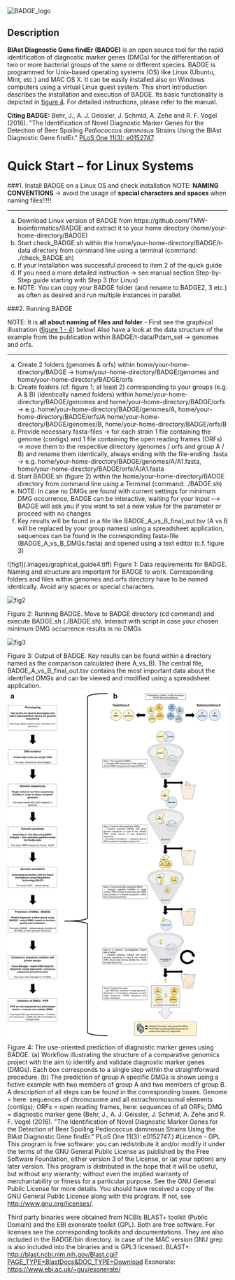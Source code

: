 ![BADGE_logo](.images/logo_2.tif)

## Description
**BlAst Diagnostic Gene findEr (BADGE)** is an open source tool for the rapid identification of diagnostic marker genes (DMGs) for the differentiation of two or more bacterial groups of the same or different species. BADGE is programmed for Unix-based operating systems (OS) like Linux (Ubuntu, Mint, etc.) and MAC OS X. It can be easily installed also on Windows computers using a virtual Linux guest system. This short introduction describes the installation and execution of BADGE. Its basic functionality is depicted in [figure 4](#anchor4). For detailed instructions, please refer to the manual.

**Citing BADGE:** Behr, J., A. J. Geissler, J. Schmid, A. Zehe and R. F. Vogel (2016). "The Identification of Novel Diagnostic Marker Genes for the Detection of Beer Spoiling *Pediococcus damnosus* Strains Using the BlAst Diagnostic Gene findEr." [PLoS One 11(3): e0152747](http://dx.doi.org/10.1371/journal.pone.0152747).




# Quick Start – for Linux Systems

###1.	Install BADGE on a Linux OS and check installation
NOTE: **NAMING CONVENTIONS** → avoid the usage of **special characters and spaces** when naming files!!!!!
***
<ol type="a">
<li>Download Linux version of BADGE from https://github.com/TMW-bioinformatics/BADGE and extract it to your home directory (home/your-home-directory/BADGE) </li> 

<li>Start check_BADGE.sh within the home/your-home-directory/BADGE/t-data directory from command line using a terminal (command: ./check_BADGE.sh) </li> 
 
<li>If your installation was successful proceed to item 2 of the quick guide </li>

<li>If you need a more detailed instruction → see manual section Step-by-Step guide starting with Step 3 (for Linux) </li>

<li>NOTE: You can copy your BADGE folder (and rename to BADGE2, 3 etc.) as often as desired and run multiple instances in parallel. </li>
</ol>

###2.	Running BADGE  

NOTE: It is **all about naming of files and folder** - First see the graphical illustration ([figure 1 - 4](#anchor1)) below! Also have a look at the data structure of the example from the publication within BADGE/t-data/Pdam_set → genomes and orfs.
***
<ol type="a">
<li>Create 2 folders (genomes & orfs) within home/your-home-directory/BADGE → home/your-home-directory/BADGE/genomes and home/your-home-directory/BADGE/orfs </li> 

<li>Create folders (cf. figure 1; at least 2) corresponding to your groups (e.g. A & B) (identically named folders) within home/your-home-directory/BADGE/genomes and home/your-home-directory/BADGE/orfs → e.g. home/your-home-directory/BADGE/genomes/A, home/your-home-directory/BADGE/orfs/A home/your-home-directory/BADGE/genomes/B, home/your-home-directory/BADGE/orfs/B  </li> 

<li>Provide necessary fasta-files → for each strain 1 file containing the genome (contigs) and 1 file containing the open reading frames (ORFs) → move them to the respective directory (genomes / orfs and group A / B) and rename them identically, always ending with the file-ending .fasta → e.g. home/your-home-directory/BADGE/genomes/A/A1.fasta, home/your-home-directory/BADGE/orfs/A/A1.fasta  </li>

<li>Start BADGE.sh (figure 2) within the home/your-home-directory/BADGE directory from command line using a Terminal (command: ./BADGE.sh)  </li>

<li>NOTE: In case no DMGs are found with current settings for minimum DMG occurrence, BADGE can be interactive, waiting for your input –→ BADGE will ask you if you want to set a new value for the parameter or proceed with no changes </li>  

<li>Key results will be found in a file like BADGE_A_vs_B_final_out.tsv (A vs B will be replaced by your group names) using a spreadsheet application, sequences can be found in the corresponding fasta-file (BADGE_A_vs_B_DMGs.fasta) and opened using a text editor (c.f. figure 3) </li>
</ol>
<a name="anchor1"></a>
![fig1](.images/graphical_guide4.tiff)
Figure 1: Data requirements for BADGE. Naming and structure are important for BADGE to work. Corresponding folders and files within genomes and orfs directory have to be named identically. Avoid any spaces or special characters.

![fig2](.images/figure2.tif)
 
Figure 2: Running BADGE. Move to BADGE directory (cd command) and execute BADGE.sh (./BADGE.sh). Interact with script in case your chosen minimum DMG occurrence results in no DMGs

![fig3](.images/figure3.tif)
 
Figure 3: Output of BADGE. Key results can be found within a directory named as the comparison calculated (here A\_vs\_B). The central file, BADGE_A\_vs\_B\_final\_out.tsv contains the most important data about the identified DMGs and can be viewed and modified using a spreadsheet application.
<a name="anchor4"></a>
![fig4](.images/Fig_schematic.tif)
Figure 4: The use-oriented prediction of diagnostic marker genes using BADGE. (a) Workflow illustrating the structure of a comparative genomics project with the aim to identify and validate diagnostic marker genes (DMGs). Each box corresponds to a single step within the straightforward procedure. (b) The prediction of group A specific DMGs is shown using a fictive example with two members of group A and two members of group B. A description of all steps can be found in the corresponding boxes. Genome = here: sequences of chromosome and all extrachromosomal elements (contigs); ORFs = open reading frames, here: sequences of all ORFs; DMG = diagnostic marker gene (Behr, J., A. J. Geissler, J. Schmid, A. Zehe and R. F. Vogel (2016). "The Identification of Novel Diagnostic Marker Genes for the Detection of Beer Spoiling Pediococcus damnosus Strains Using the BlAst Diagnostic Gene findEr." PLoS One 11(3): e0152747.)
#Licence - GPL  
This program is free software: you can redistribute it and/or modify it under the terms of the GNU General Public License as published by the Free Software Foundation, either version 3 of the License, or (at your option) any later version. This program is distributed in the hope that it will be useful, but without any warranty; without even the implied warranty of merchantability or fitness for a particular purpose. See the GNU General Public License for more details. You should have received a copy of the GNU General Public License along with this program. If not, see http://www.gnu.org/licenses/.  

Third party binaries were obtained from NCBIs BLAST+ toolkit (Public Domain) and the EBI exonerate toolkit (GPL). Both are free software. For licenses see the corresponding toolkits and documentations. They are also included in the BADGE/bin directory. In case of the MAC version GNU grep is also included into the binaries and is GPL3 licensed.
BLAST+: http://blast.ncbi.nlm.nih.gov/Blast.cgi?PAGE_TYPE=BlastDocs&DOC_TYPE=Download
Exonerate: https://www.ebi.ac.uk/~guy/exonerate/
